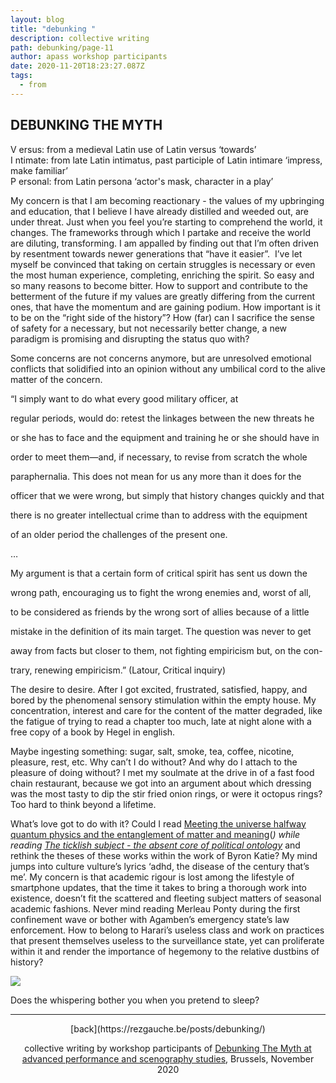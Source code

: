 ```yaml
---
layout: blog
title: "debunking "
description: collective writing
path: debunking/page-11
author: apass workshop participants
date: 2020-11-20T18:23:27.087Z
tags:
  - from
---
```

## DEBUNKING THE MYTH


V ersus: from a medieval Latin use of Latin versus ‘towards’\
I ntimate: from late Latin intimatus, past participle of Latin intimare ‘impress, make familiar’\
P ersonal: from Latin persona ‘actor's mask, character in a play’

My concern is that I am becoming reactionary - the values of my upbringing and education, that I believe I have already distilled and weeded out, are under threat. Just when you feel you’re starting to comprehend the world, it changes. The frameworks through which I partake and receive the world are diluting, transforming. I am appalled by finding out that I’m often driven by resentment towards newer generations that “have it easier”.  I’ve let myself be convinced that taking on certain struggles is necessary or even the most human experience, completing, enriching the spirit. So easy and so many reasons to become bitter. How to support and contribute to the betterment of the future if my values are greatly differing from the current ones, that have the momentum and are gaining podium. How important is it to be on the “right side of the history”? How (far) can I sacrifice the sense of safety for a necessary, but not necessarily better change, a new paradigm is promising and disrupting the status quo with? 

Some concerns are not concerns anymore, but are unresolved emotional conflicts that solidified into an opinion without any umbilical cord to the alive matter of the concern.

“I simply want to do what every good military officer, at

regular periods, would do: retest the linkages between the new threats he

or she has to face and the equipment and training he or she should have in

order to meet them—and, if necessary, to revise from scratch the whole

paraphernalia. This does not mean for us any more than it does for the

officer that we were wrong, but simply that history changes quickly and that

there is no greater intellectual crime than to address with the equipment

of an older period the challenges of the present one.

…

My argument is that a certain form of critical spirit has sent us down the

wrong path, encouraging us to fight the wrong enemies and, worst of all,

to be considered as friends by the wrong sort of allies because of a little

mistake in the definition of its main target. The question was never to get

away from facts but closer to them, not fighting empiricism but, on the con-

trary, renewing empiricism.” (Latour, Critical inquiry)

The desire to desire. After I got excited, frustrated, satisfied, happy, and bored by the phenomenal sensory stimulation within the empty house. My concentration, interest and care for the content of the matter degraded, like the fatigue of trying to read a chapter too much, late at night alone with a free copy of a book by Hegel in english.

Maybe ingesting something: sugar, salt, smoke, tea, coffee, nicotine, pleasure, rest, etc. Why can’t I do without? And why do I attach to the pleasure of doing without? I met my soulmate at the drive in of a fast food chain restaurant, because we got into an argument about which dressing was the most tasty to dip the stir fried onion rings, or were it octopus rings? Too hard to think beyond a lifetime.

What’s love got to do with it? Could I read [Meeting the universe halfway quantum physics and the entanglement of matter and meaning](https://ipfs.io/ipfs/bafykbzacecc5sm4djkalivnwyo4lqb4ai2ft7dbkdctpwxoh2fuyq3bgce6ku?filename=Karen%20Barad%20-%20Meeting%20the%20universe%20halfway*%20quantum%20physics%20and%20the%20entanglement%20of%20matter%20and%20meaning%20%20-Duke%20University%20Press%20%282007%29.pdf*)(*) while reading [The ticklish subject - the absent core of political ontology](*https://ipfs.io/ipfs/bafykbzacecv3reg7umqjlvl6ozaoahxkauamnk5ab25bstd2bvsg5jqdiu7fk?filename=Slavoj%20%C5%BDi%C5%BEek%20-%20The%20Ticklish%20Subject*%20The%20Absent%20Centre%20of%20Political%20Ontology-Verso%20%282000%29.pdf)* and rethink the theses of these works within the work of Byron Katie? My mind jumps into culture vulture’s lyrics ‘adhd, the disease of the century that’s me’. My concern is that academic rigour is lost among the lifestyle of smartphone updates, that the time it takes to bring a thorough work into existence, doesn’t fit the scattered and fleeting subject matters of seasonal academic fashions. Never mind reading Merleau Ponty during the first confinement wave or bother with Agamben’s emergency state’s law enforcement. How to belong to Harari’s useless class and work on practices that present themselves useless to the surveillance state, yet can proliferate within it and render the importance of hegemony to the relative dustbins of history?

![](/static/img/elevators-2.jpg)

Does the whispering bother you when you pretend to sleep?

- - -
<div align="center">
[back](https://rezgauche.be/posts/debunking/)

collective writing by workshop participants of <a href="https://apass.be/debunking-the-myth/" target="_blank">Debunking The Myth at advanced performance and scenography studies<a/>, Brussels, November 2020
